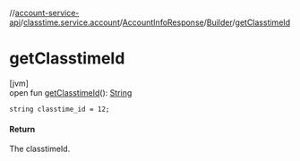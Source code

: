 //[account-service-api](../../../../index.md)/[classtime.service.account](../../index.md)/[AccountInfoResponse](../index.md)/[Builder](index.md)/[getClasstimeId](get-classtime-id.md)

# getClasstimeId

[jvm]\
open fun [getClasstimeId](get-classtime-id.md)(): [String](https://docs.oracle.com/javase/8/docs/api/java/lang/String.html)

`string classtime_id = 12;`

#### Return

The classtimeId.
